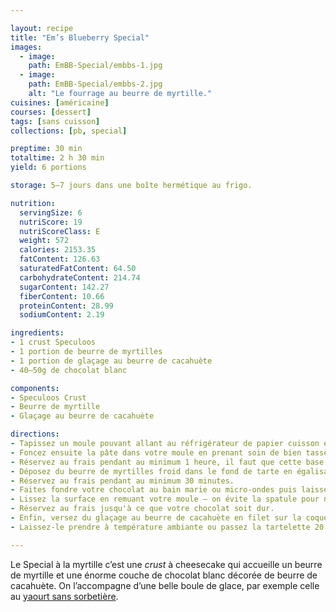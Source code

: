 ```yaml
---

layout: recipe
title: "Em’s Blueberry Special"
images:
  - image:
    path: EmBB-Special/embbs-1.jpg
  - image:
    path: EmBB-Special/embbs-2.jpg
    alt: "Le fourrage au beurre de myrtille."
cuisines: [américaine]
courses: [dessert]
tags: [sans cuisson]
collections: [pb, special]

preptime: 30 min
totaltime: 2 h 30 min
yield: 6 portions

storage: 5–7 jours dans une boîte hermétique au frigo.

nutrition:
  servingSize: 6
  nutriScore: 19
  nutriScoreClass: E
  weight: 572
  calories: 2153.35
  fatContent: 126.63
  saturatedFatContent: 64.50
  carbohydrateContent: 214.74
  sugarContent: 142.27
  fiberContent: 10.66
  proteinContent: 28.99
  sodiumContent: 2.19

ingredients:
- 1 crust Speculoos
- 1 portion de beurre de myrtilles
- 1 portion de glaçage au beurre de cacahuète
- 40–50g de chocolat blanc

components:
- Speculoos Crust
- Beurre de myrtille
- Glaçage au beurre de cacahuète

directions:
- Tapissez un moule pouvant allant au réfrigérateur de papier cuisson en minimisant au maximum les plis.
- Foncez ensuite la pâte dans votre moule en prenant soin de bien tasser la base et les bords. Les bords doivent être suffisamment hauts pour accueillir le fourrage au beurre de cacahuète et la couche de chocolat – après à vous d'adapter les proportions du fourrage et chocolat aux différentes étapes du montage si vous voyez que les bords ne le sont pas assez. 
- Réservez au frais pendant au minimum 1 heure, il faut que cette base soit suffisamment solide pour accueillir le fourrage au beurre de myrtille.
- Déposez du beurre de myrtilles froid dans le fond de tarte en égalisant bien et laissant un peu d”espace pour ajouter la coque de chocolat qui va venir refermer la tarte. Si vous pensez que votre beurre de myrtilles est trop coulant et que vous souhaitez un résultat qui se tient mieux à la dégustation, vous pouvez en mélanger 75g avec 25g de sucre glace. 
- Réservez au frais pendant au minimum 30 minutes.
- Faites fondre votre chocolat au bain marie ou micro-ondes puis laissez le un peu refroidir avant de le verser sur votre beurre de myrtille. Si le chocolat fondu est toutefois trop épais, on peut ajouter quelques gouttes d'huile.
- Lissez la surface en remuant votre moule – on évite la spatule pour ne pas trancher le chocolat. 
- Réservez au frais jusqu'à ce que votre chocolat soit dur.
- Enfin, versez du glaçage au beurre de cacahuète en filet sur la coque en chocolat blanc durcie.
- Laissez-le prendre à température ambiante ou passez la tartelette 20 minutes au réfrigérateur.

---
```


Le Special à la myrtille c’est une <i lang="en">crust</i> à cheesecake qui accueille un beurre de myrtille et une énorme couche de chocolat blanc décorée de beurre de cacahuète. On l’accompagne d’une belle boule de glace, par exemple celle au <a href="glace-yaourt.html">yaourt sans sorbetière</a>.